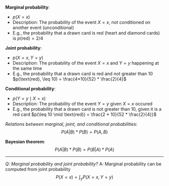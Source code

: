 **Marginal probability**:
- $p(X=x)$
- Description: The probability of the event $X=x$, not conditioned on another event (unconditional)
- E.g., the probability that a drawn card is red (heart and diamond cards) is $p(\text{red}) = 2/4$

**Joint probability**:
- $p(X=x,Y=y)$
- Description: The probability of the event $X=x$ and $Y=y$ happening at the same time
- E.g., the probability that a drawn card is red and not greater than 10 $p(\text{red}, \leq 10) = \frac{4*10}{52} * \frac{2}{4}$

**Conditional probability**:
- $p(Y=y \mid X=x)$
- Description: The probability of the event $Y=y$ given $X=x$ occured
- E.g., the probability that a drawn card is not greater than 10, given it is a red card $p(\leq 10 \mid \text{red}) = \frac{2 * 10}{52 * \frac{2}{4}}$

*Relations between marginal, joint, and conditional probabilities*:
$$P(A|B)*P(B) = P(A,B)$$

**Bayesian theorem**:
$$P(A|B)*P(B) = P(B|A)*P(A)$$

---

*Q: Marginal probability and joint probability?*
A: Marginal probability can be computed from joint probability
$$P(X=x) = \int_y P(X=x, Y=y)$$